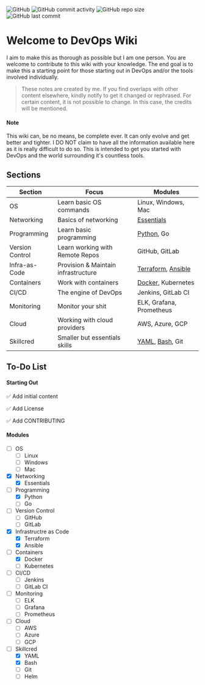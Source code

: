 ![GitHub](https://img.shields.io/github/license/nyukeit/devopswiki?style=for-the-badge) ![GitHub commit activity](https://img.shields.io/github/commit-activity/w/nyukeit/devopswiki?style=for-the-badge) ![GitHub repo size](https://img.shields.io/github/repo-size/nyukeit/devopswiki?color=yellow&style=for-the-badge) ![GitHub last commit](https://img.shields.io/github/last-commit/nyukeit/devopswiki?style=for-the-badge)

# Welcome to DevOps Wiki

I aim to make this as thorough as possible but I am one person. You are welcome to contribute to this wiki with your knowledge. The end goal is to make this a starting point for those starting out in DevOps and/or the tools involved individually.

> These notes are created by me. If you find overlaps with other content elsewhere, kindly notify to get it changed or rephrased. For certain content, it is not possible to change. In this case, the credits will be mentioned.

#### Note

This wiki can, be no means, be complete ever. It can only evolve and get better and tighter. I DO NOT claim to have all the information available here as it is really difficult to do so. This is intended to get you started with DevOps and the world surrounding it's countless tools.

## Sections

| Section         | Focus                               | Modules                                                      |
| --------------- | ----------------------------------- | ------------------------------------------------------------ |
| OS              | Learn basic OS commands             | Linux, Windows, Mac                                          |
| Networking      | Basics of networking                | [Essentials](https://github.com/nyukeit/devopswiki/tree/main/networking) |
| Programming     | Learn basic programming             | [Python](https://github.com/nyukeit/devopswiki/tree/main/programming/python), Go |
| Version Control | Learn working with Remote Repos     | GitHub, GitLab                                               |
| Infra-as-Code   | Provision & Maintain infrastructure | [Terraform](https://github.com/nyukeit/devopswiki/tree/main/infra-as-code/terraform), [Ansible](https://github.com/nyukeit/devopswiki/tree/main/infra-as-code/ansible) |
| Containers      | Work with containers                | [Docker](https://github.com/nyukeit/devopswiki/tree/main/containers/docker), Kubernetes |
| CI/CD           | The engine of DevOps                | Jenkins, GitLab CI                                           |
| Monitoring      | Monitor your shit                   | ELK, Grafana, Prometheus                                     |
| Cloud           | Working with cloud providers        | AWS, Azure, GCP                                              |
| Skillcred       | Smaller but essentials skills       | [YAML](https://github.com/nyukeit/devopswiki/tree/main/skillcred/yaml), [Bash](https://github.com/nyukeit/devopswiki/tree/main/skillcred/bash), Git |

## To-Do List

#### Starting Out

:white_check_mark: Add initial content

:white_check_mark: Add License

:white_check_mark: Add CONTRIBUTING

#### Modules

- [ ] OS
  - [ ] Linux
  - [ ] Windows
  - [ ] Mac
- [x] Networking
  - [x] Essentials
- [ ] Programming
  - [x] Python
  - [ ] Go

- [ ] Version Control
  - [ ] GitHub
  - [ ] GitLab
- [x] Infrastructre as Code
  - [x] Terraform
  - [x] Ansible
- [ ] Containers
  - [x] Docker
  - [ ] Kubernetes

- [ ] CI/CD
  - [ ] Jenkins
  - [ ] GitLab CI
- [ ] Monitoring
  - [ ] ELK
  - [ ] Grafana
  - [ ] Prometheus

- [ ] Cloud
  - [ ] AWS
  - [ ] Azure
  - [ ] GCP
- [ ] Skillcred
  - [x] YAML
  - [x] Bash
  - [ ] Git
  - [ ] Helm
